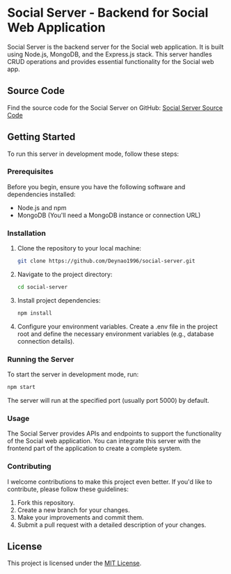 # Social Server - Backend for Social Web Application

Social Server is the backend server for the Social web application. It is built using Node.js, MongoDB, and the Express.js stack. This server handles CRUD operations and provides essential functionality for the Social web app.

## Source Code

Find the source code for the Social Server on GitHub: [Social Server Source Code](https://github.com/Deynao1996/social-server)

## Getting Started

To run this server in development mode, follow these steps:

### Prerequisites

Before you begin, ensure you have the following software and dependencies installed:

- Node.js and npm
- MongoDB (You'll need a MongoDB instance or connection URL)

### Installation

1. Clone the repository to your local machine:

   ```bash
   git clone https://github.com/Deynao1996/social-server.git
2. Navigate to the project directory:
   ```bash
   cd social-server
3. Install project dependencies:
   ```bash
   npm install
4. Configure your environment variables. Create a .env file in the project root and define the necessary environment variables (e.g., database connection details).

### Running the Server

To start the server in development mode, run:
   ```bash
   npm start
   ```

The server will run at the specified port (usually port 5000) by default.

### Usage
The Social Server provides APIs and endpoints to support the functionality of the Social web application. You can integrate this server with the frontend part of the application to create a complete system.

### Contributing

I welcome contributions to make this project even better. If you'd like to contribute, please follow these guidelines:
1. Fork this repository.
2. Create a new branch for your changes.
3. Make your improvements and commit them.
4. Submit a pull request with a detailed description of your changes.

## License

This project is licensed under the [MIT License](https://github.com/Deynao1996/social-server/blob/master/LICENSE.txt).
